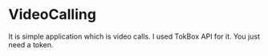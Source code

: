 # VideoCalling

It is simple application which is video calls. I used TokBox API for it. You just need a token.
